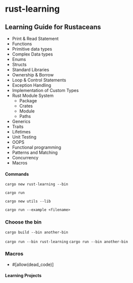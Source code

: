 # rust-learning

## Learning Guide for Rustaceans

- Print & Read Statement
- Functions
- Primitive data types
- Complex Data types
- Enums
- Structs
- Standard Libraries
- Ownership & Borrow
- Loop & Control Statements
- Exception Handling
- Implementation of Custom Types
- Rust Module System
  - Package
  - Crates
  - Module
  - Paths
- Generics
- Traits
- Lifetimes
- Unit Testing
- OOPS
- Functional programming
- Patterns and Matching
- Concurrency
- Macros

#### Commands

`cargo new rust-learning --bin`

`cargo run`

`cargo new utils --lib`

`cargo run --example <filename>`

### Choose the bin

`cargo build --bin another-bin`

`cargo run --bin rust-learning`
`cargo run --bin another-bin`

### Macros

- #[allow(dead_code)]

#### Learning Projects

